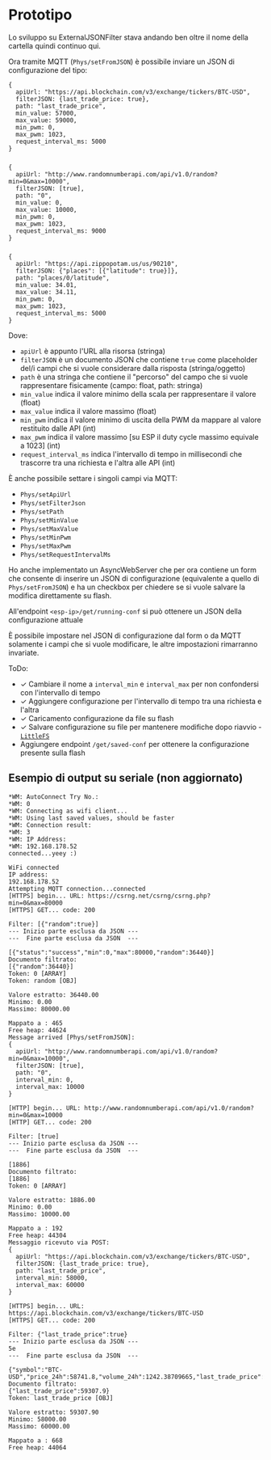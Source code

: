 # Prototipo

Lo sviluppo su ExternalJSONFilter stava andando ben oltre il nome della cartella quindi continuo qui.

Ora tramite MQTT (``Phys/setFromJSON``) è possibile inviare un JSON di configurazione del tipo:

    {
      apiUrl: "https://api.blockchain.com/v3/exchange/tickers/BTC-USD",
      filterJSON: {last_trade_price: true},
      path: "last_trade_price",
      min_value: 57000,
      max_value: 59000,
      min_pwm: 0,
      max_pwm: 1023,
      request_interval_ms: 5000
    }
###
    {
      apiUrl: "http://www.randomnumberapi.com/api/v1.0/random?min=0&max=10000",
      filterJSON: [true],
      path: "0",
      min_value: 0,
      max_value: 10000,
      min_pwm: 0,
      max_pwm: 1023,
      request_interval_ms: 9000
    }
###
    {
      apiUrl: "https://api.zippopotam.us/us/90210",
      filterJSON: {"places": [{"latitude": true}]},
      path: "places/0/latitude",
      min_value: 34.01,
      max_value: 34.11,
      min_pwm: 0,
      max_pwm: 1023,
      request_interval_ms: 5000
    }

  
  Dove:
- ``apiUrl`` è appunto l'URL alla risorsa (stringa)
- ``filterJSON`` è un documento JSON che contiene ``true`` come placeholder del/i campi che si vuole considerare dalla risposta (stringa/oggetto)
- ``path`` è una stringa che contiene il "percorso" del campo che si vuole rappresentare fisicamente (campo: float, path: stringa)
- ``min_value`` indica il valore minimo della scala per rappresentare il valore (float)
- ``max_value`` indica il valore massimo (float)
- ``min_pwm`` indica il valore minimo di uscita della PWM da mappare al valore restituito dalle API (int)
- ``max_pwm`` indica il valore massimo \[su ESP il duty cycle massimo equivale a 1023\] (int)
- ``request_interval_ms`` indica l'intervallo di tempo in millisecondi che trascorre tra una richiesta e l'altra alle API (int)

È anche possibile settare i singoli campi via MQTT:
- ``Phys/setApiUrl``
- ``Phys/setFilterJson``
- ``Phys/setPath``
- ``Phys/setMinValue``
- ``Phys/setMaxValue``
- ``Phys/setMinPwm``
- ``Phys/setMaxPwm``
- ``Phys/setRequestIntervalMs``

Ho anche implementato un AsyncWebServer che per ora contiene un form che consente di inserire un JSON di configurazione (equivalente a quello di ``Phys/setFromJSON``) e ha un checkbox per chiedere se si vuole salvare la modifica direttamente su flash.

All'endpoint ``<esp-ip>/get/running-conf`` si può ottenere un JSON della configurazione attuale

È possibile impostare nel JSON di configurazione dal form o da MQTT solamente i campi che si vuole modificare, le altre impostazioni rimarranno invariate.

ToDo:
- ✓ Cambiare il nome a ``interval_min`` e ``interval_max`` per non confondersi con l'intervallo di tempo
- ✓ Aggiungere configurazione per l'intervallo di tempo tra una richiesta e l'altra
- ✓ Caricamento configurazione da file su flash
- ✓ Salvare configurazione su file per mantenere modifiche dopo riavvio - [``LittleFS``](https://arduino-esp8266.readthedocs.io/en/latest/filesystem.html)
- Aggiungere endpoint ``/get/saved-conf`` per ottenere la configurazione presente sulla flash

## Esempio di output su seriale (non aggiornato)
    *WM: AutoConnect Try No.:
    *WM: 0
    *WM: Connecting as wifi client...
    *WM: Using last saved values, should be faster
    *WM: Connection result: 
    *WM: 3
    *WM: IP Address:        
    *WM: 192.168.178.52     
    connected...yeey :)     

    WiFi connected
    IP address:
    192.168.178.52
    Attempting MQTT connection...connected
    [HTTPS] begin... URL: https://csrng.net/csrng/csrng.php?min=0&max=80000
    [HTTPS] GET... code: 200

    Filter: [{"random":true}]
    --- Inizio parte esclusa da JSON ---
    ---  Fine parte esclusa da JSON  ---

    [{"status":"success","min":0,"max":80000,"random":36440}]
    Documento filtrato:
    [{"random":36440}]
    Token: 0 [ARRAY]
    Token: random [OBJ]

    Valore estratto: 36440.00
    Minimo: 0.00
    Massimo: 80000.00

    Mappato a : 465
    Free heap: 44624
    Message arrived [Phys/setFromJSON]:
    {
      apiUrl: "http://www.randomnumberapi.com/api/v1.0/random?min=0&max=10000",
      filterJSON: [true],
      path: "0",
      interval_min: 0,
      interval_max: 10000
    }

    [HTTP] begin... URL: http://www.randomnumberapi.com/api/v1.0/random?min=0&max=10000
    [HTTP] GET... code: 200

    Filter: [true]
    --- Inizio parte esclusa da JSON ---
    ---  Fine parte esclusa da JSON  ---

    [1886]
    Documento filtrato:
    [1886]
    Token: 0 [ARRAY]

    Valore estratto: 1886.00
    Minimo: 0.00
    Massimo: 10000.00

    Mappato a : 192
    Free heap: 44304
    Messaggio ricevuto via POST: 
    {
      apiUrl: "https://api.blockchain.com/v3/exchange/tickers/BTC-USD",
      filterJSON: {last_trade_price: true},
      path: "last_trade_price",
      interval_min: 58000,
      interval_max: 60000
    }

    [HTTPS] begin... URL: https://api.blockchain.com/v3/exchange/tickers/BTC-USD
    [HTTPS] GET... code: 200

    Filter: {"last_trade_price":true}
    --- Inizio parte esclusa da JSON ---
    5e
    ---  Fine parte esclusa da JSON  ---

    {"symbol":"BTC-USD","price_24h":58741.8,"volume_24h":1242.38709665,"last_trade_price":59307.9}
    Documento filtrato:
    {"last_trade_price":59307.9}
    Token: last_trade_price [OBJ]

    Valore estratto: 59307.90
    Minimo: 58000.00
    Massimo: 60000.00

    Mappato a : 668
    Free heap: 44064
